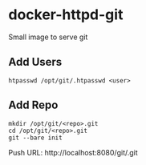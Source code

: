 # docker-httpd-git
Small image to serve git


## Add Users

```
htpasswd /opt/git/.htpasswd <user>
```


## Add Repo

```
mkdir /opt/git/<repo>.git
cd /opt/git/<repo>.git
git --bare init
```

Push URL: http://localhost:8080/git/<repo>.git
